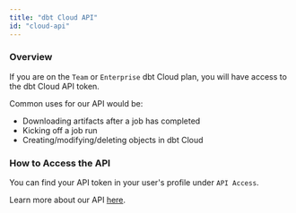 ```yaml
---
title: "dbt Cloud API"
id: "cloud-api"
---
```


### Overview

If you are on the `Team` or `Enterprise` dbt Cloud plan, you will have access to the dbt Cloud API token. 

Common uses for our API would be:

- Downloading artifacts after a job has completed 
- Kicking off a job run 
- Creating/modifying/deleting objects in dbt Cloud 

### How to Access the API 
You can find your API token in your user's profile under `API Access`.  

<Lightbox src="/img/api-access-profile.png" title="API Access" />

Learn more about our API [here](https://docs.getdbt.com/dbt-cloud/api/).
